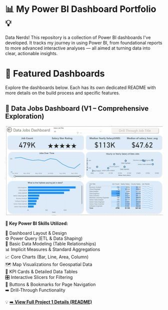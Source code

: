 # 📊 My Power BI Dashboard Portfolio 💡

Data Nerds! This repository is a collection of Power BI dashboards I've developed. It tracks my journey in using Power BI, from foundational reports to more advanced interactive analyses — all aimed at turning data into clear, actionable insights.

# 🚀 Featured Dashboards

Explore the dashboards below. Each has its own dedicated README with more details on the build process and specific features.

## 📂 Data Jobs Dashboard (V1 – Comprehensive Exploration)

![Data Jobs DB GIF](/Images/Project1_Page1.png)

**🔧 Key Power BI Skills Utilized:**

🎨 Dashboard Layout & Design  
⚙️ Power Query (ETL & Data Shaping)  
🔗 Basic Data Modeling (Table Relationships)  
📊 Implicit Measures & Standard Aggregations  
📈 Core Charts (Bar, Line, Area, Column)  
🗺️ Map Visualizations for Geospatial Data  
📘 KPI Cards & Detailed Data Tables  
🎛️ Interactive Slicers for Filtering  
🔘 Buttons & Bookmarks for Page Navigation  
➡️ Drill-Through Functionality  

💡 [➡️ **View Full Project 1 Details (README)**](./Data_Jobs_v1/README.md)